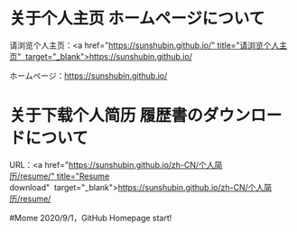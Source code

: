 # 关于个人主页  ホームページについて

请浏览个人主页：<a href="https://sunshubin.github.io/" title="请浏览个人主页"  target="_blank">https://sunshubin.github.io/</a> 

ホームページ：https://sunshubin.github.io/

# 关于下载个人简历  履歴書のダウンロードについて

URL：<a href="https://sunshubin.github.io/zh-CN/个人简历/resume/" title="Resume download"  target="_blank">https://sunshubin.github.io/zh-CN/个人简历/resume/</a>   





#Mome
2020/9/1，GitHub Homepage start!
 